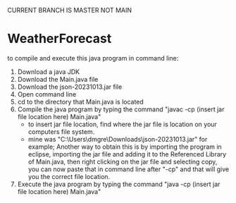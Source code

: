 CURRENT BRANCH IS MASTER NOT MAIN
# WeatherForecast
to compile and execute this java program in command line:
1. Download a java JDK
2. Download the Main.java file
3. Download the json-20231013.jar file
4. Open command line
5. cd to the directory that Main.java is located
6. Compile the java program by typing the command "javac -cp (insert jar file location here)  Main.java"
    - to insert jar file location, find where the jar file is location on your computers file system.
    - mine was "C:\Users\dmgre\Downloads\json-20231013.jar" for example; Another way to obtain this is by importing the program in eclipse, importing the jar file and adding it to the Referenced Library of Main.java, then right clicking on the jar file and selecting copy, you can now paste that in command line after "-cp" and that will give you the correct file location.
7. Execute the java program by typing the command "java -cp (insert jar file location here) Main.java"
   
